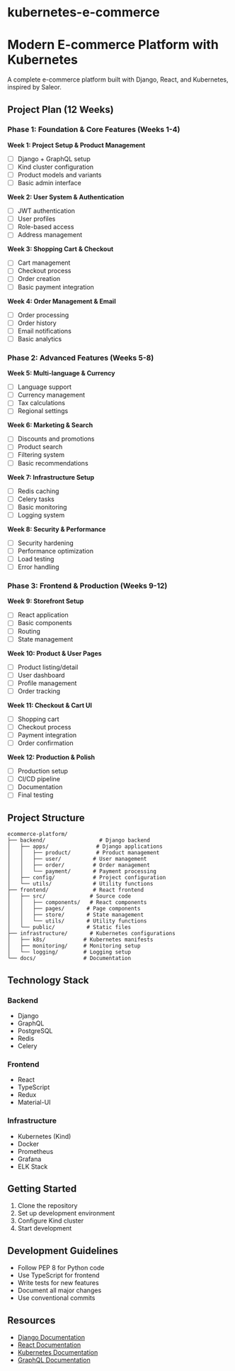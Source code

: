 # kubernetes-e-commerce

# Modern E-commerce Platform with Kubernetes

A complete e-commerce platform built with Django, React, and Kubernetes, inspired by Saleor.

## Project Plan (12 Weeks)

### Phase 1: Foundation & Core Features (Weeks 1-4)

**Week 1: Project Setup & Product Management**
- [ ] Django + GraphQL setup
- [ ] Kind cluster configuration
- [ ] Product models and variants
- [ ] Basic admin interface

**Week 2: User System & Authentication**
- [ ] JWT authentication
- [ ] User profiles
- [ ] Role-based access
- [ ] Address management

**Week 3: Shopping Cart & Checkout**
- [ ] Cart management
- [ ] Checkout process
- [ ] Order creation
- [ ] Basic payment integration

**Week 4: Order Management & Email**
- [ ] Order processing
- [ ] Order history
- [ ] Email notifications
- [ ] Basic analytics

### Phase 2: Advanced Features (Weeks 5-8)

**Week 5: Multi-language & Currency**
- [ ] Language support
- [ ] Currency management
- [ ] Tax calculations
- [ ] Regional settings

**Week 6: Marketing & Search**
- [ ] Discounts and promotions
- [ ] Product search
- [ ] Filtering system
- [ ] Basic recommendations

**Week 7: Infrastructure Setup**
- [ ] Redis caching
- [ ] Celery tasks
- [ ] Basic monitoring
- [ ] Logging system

**Week 8: Security & Performance**
- [ ] Security hardening
- [ ] Performance optimization
- [ ] Load testing
- [ ] Error handling

### Phase 3: Frontend & Production (Weeks 9-12)

**Week 9: Storefront Setup**
- [ ] React application
- [ ] Basic components
- [ ] Routing
- [ ] State management

**Week 10: Product & User Pages**
- [ ] Product listing/detail
- [ ] User dashboard
- [ ] Profile management
- [ ] Order tracking

**Week 11: Checkout & Cart UI**
- [ ] Shopping cart
- [ ] Checkout process
- [ ] Payment integration
- [ ] Order confirmation

**Week 12: Production & Polish**
- [ ] Production setup
- [ ] CI/CD pipeline
- [ ] Documentation
- [ ] Final testing

## Project Structure

```
ecommerce-platform/
├── backend/                 # Django backend
│   ├── apps/               # Django applications
│   │   ├── product/        # Product management
│   │   ├── user/          # User management
│   │   ├── order/         # Order management
│   │   └── payment/       # Payment processing
│   ├── config/            # Project configuration
│   └── utils/             # Utility functions
├── frontend/              # React frontend
│   ├── src/              # Source code
│   │   ├── components/   # React components
│   │   ├── pages/       # Page components
│   │   ├── store/       # State management
│   │   └── utils/       # Utility functions
│   └── public/          # Static files
├── infrastructure/       # Kubernetes configurations
│   ├── k8s/            # Kubernetes manifests
│   ├── monitoring/     # Monitoring setup
│   └── logging/        # Logging setup
└── docs/               # Documentation
```

## Technology Stack

### Backend
- Django
- GraphQL
- PostgreSQL
- Redis
- Celery

### Frontend
- React
- TypeScript
- Redux
- Material-UI

### Infrastructure
- Kubernetes (Kind)
- Docker
- Prometheus
- Grafana
- ELK Stack

## Getting Started

1. Clone the repository
2. Set up development environment
3. Configure Kind cluster
4. Start development

## Development Guidelines

- Follow PEP 8 for Python code
- Use TypeScript for frontend
- Write tests for new features
- Document all major changes
- Use conventional commits

## Resources

- [Django Documentation](https://docs.djangoproject.com/)
- [React Documentation](https://reactjs.org/docs/)
- [Kubernetes Documentation](https://kubernetes.io/docs/)
- [GraphQL Documentation](https://graphql.org/learn/) 

